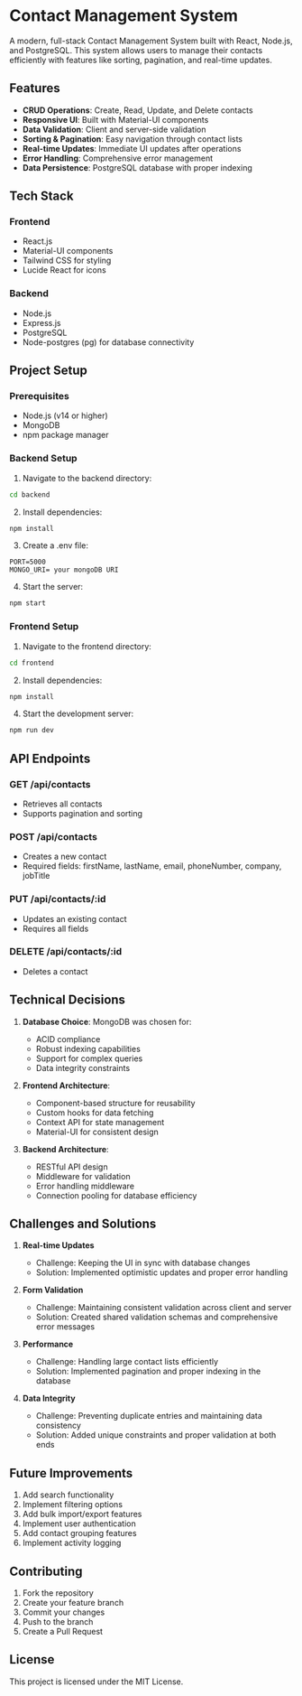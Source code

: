# Contact Management System

A modern, full-stack Contact Management System built with React, Node.js, and PostgreSQL. This system allows users to manage their contacts efficiently with features like sorting, pagination, and real-time updates.

## Features

- **CRUD Operations**: Create, Read, Update, and Delete contacts
- **Responsive UI**: Built with Material-UI components
- **Data Validation**: Client and server-side validation
- **Sorting & Pagination**: Easy navigation through contact lists
- **Real-time Updates**: Immediate UI updates after operations
- **Error Handling**: Comprehensive error management
- **Data Persistence**: PostgreSQL database with proper indexing

## Tech Stack

### Frontend
- React.js
- Material-UI components
- Tailwind CSS for styling
- Lucide React for icons

### Backend
- Node.js
- Express.js
- PostgreSQL
- Node-postgres (pg) for database connectivity

## Project Setup

### Prerequisites
- Node.js (v14 or higher)
- MongoDB
- npm package manager

### Backend Setup
1. Navigate to the backend directory:
```bash
cd backend
```

2. Install dependencies:
```bash
npm install
```

3. Create a .env file:
```
PORT=5000
MONGO_URI= your mongoDB URI
```

4. Start the server:
```bash
npm start
```

### Frontend Setup
1. Navigate to the frontend directory:
```bash
cd frontend
```

2. Install dependencies:
```bash
npm install
```
4. Start the development server:
```bash
npm run dev
```

## API Endpoints

### GET /api/contacts
- Retrieves all contacts
- Supports pagination and sorting

### POST /api/contacts
- Creates a new contact
- Required fields: firstName, lastName, email, phoneNumber, company, jobTitle

### PUT /api/contacts/:id
- Updates an existing contact
- Requires all fields

### DELETE /api/contacts/:id
- Deletes a contact

## Technical Decisions

1. **Database Choice**: MongoDB was chosen for:
   - ACID compliance
   - Robust indexing capabilities
   - Support for complex queries
   - Data integrity constraints

2. **Frontend Architecture**:
   - Component-based structure for reusability
   - Custom hooks for data fetching
   - Context API for state management
   - Material-UI for consistent design

3. **Backend Architecture**:
   - RESTful API design
   - Middleware for validation
   - Error handling middleware
   - Connection pooling for database efficiency

## Challenges and Solutions

1. **Real-time Updates**
   - Challenge: Keeping the UI in sync with database changes
   - Solution: Implemented optimistic updates and proper error handling

2. **Form Validation**
   - Challenge: Maintaining consistent validation across client and server
   - Solution: Created shared validation schemas and comprehensive error messages

3. **Performance**
   - Challenge: Handling large contact lists efficiently
   - Solution: Implemented pagination and proper indexing in the database

4. **Data Integrity**
   - Challenge: Preventing duplicate entries and maintaining data consistency
   - Solution: Added unique constraints and proper validation at both ends

## Future Improvements

1. Add search functionality
2. Implement filtering options
3. Add bulk import/export features
4. Implement user authentication
5. Add contact grouping features
6. Implement activity logging

## Contributing

1. Fork the repository
2. Create your feature branch
3. Commit your changes
4. Push to the branch
5. Create a Pull Request

## License

This project is licensed under the MIT License.